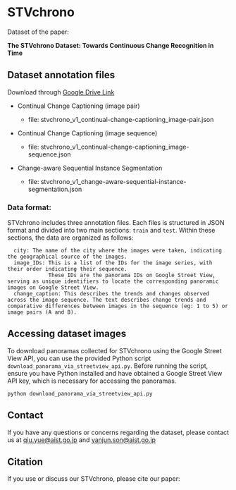 # STVchrono
Dataset of the paper:

**The STVchrono Dataset: Towards Continuous Change Recognition in Time**

## Dataset annotation files

Download through [Google Drive Link](https://drive.google.com/drive/folders/1CHXSSAh2C8RtSgeMnbem_7c9C5Uk6wTb?usp=sharing)

- Continual Change Captioning (image pair)
  - file: stvchrono_v1_continual-change-captioning_image-pair.json
    
- Continual Change Captioning (image sequence)
  - file: stvchrono_v1_continual-change-captioning_image-sequence.json

- Change-aware Sequential Instance Segmentation 
  - file: stvchrono_v1_change-aware-sequential-instance-segmentation.json 

### Data format:
STVchrono includes three annotation files. Each files is structured in JSON format and divided into two main sections: `train` and `test`. Within these sections, the data are organized as follows:

      city: The name of the city where the images were taken, indicating the geographical source of the images.
      image_IDs: This is a list of the IDs for the image series, with their order indicating their sequence. 
                 These IDs are the panorama IDs on Google Street View, serving as unique identifiers to locate the corresponding panoramic images on Google Street View.
      change_caption: This describes the trends and changes observed across the image sequence. The text describes change trends and comparative differences between images in the sequence (eg: 1 to 5) or image pairs (A and B).


## Accessing dataset images

To download panoramas collected for STVchrono using the Google Street View API, you can use the provided Python script `download_panorama_via_streetview_api.py`. 
Before running the script, ensure you have Python installed and have obtained a Google Street View API key, which is necessary for accessing the panoramas. 
```
python download_panorama_via_streetview_api.py
```

## Contact
If you have any questions or concerns regarding the dataset, please contact us at qiu.yue@aist.go.jp and yanjun.son@aist.go.jp


## Citation

If you use or discuss our STVchrono, please cite our paper:
```

```
